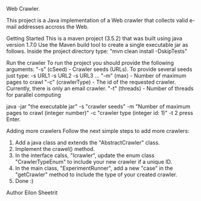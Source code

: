 Web Crawler.

This project is a Java implementation of a Web crawler that collects valid e-mail addresses accross the Web.

Getting Started
This is a maven project (3.5.2) that was built using java version 1.7.0
Use the Maven build tool to create a single executable jar as follows.
Inside the project directory type: "mvn clean install -DskipTests"

Run the crawler
To run the project you should provide the following arguments:
"-s" (cSeed) - Crawler seeds (URLs). To provide several seeds just type: -s URL1 -s URL2 -s URL3 ...
"-m" (max) - Number of maximum pages to crawl 
"-c" (crawlerType) - The id of the requested crawler. Currently, there is only an email crawler.
"-t" (threads) - Number of threads for parallel computing

java -jar "the executable jar" -s "crawler seeds" -m "Number of maximum pages to crawl (integer number)" -c "crawler type (integer id: 1)" -t 2
press Enter.

Adding more crawlers
Follow the next simple steps to add more crawlers:
1. Add a java class and extends the "AbstractCrawler" class.
2. Implement the crawel() method.
3. In the interface calss, "Icrawler", update the enum class "CrawlerTypeEnum" to include your new crawler if a unique ID.
4. In the main class, "ExperimentRunner", add a new "case" in the "getCrawler" method to include the type of your created crawler.
5. Done :)

Author
Eilon Sheetrit





